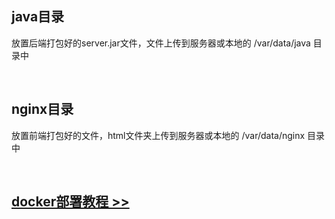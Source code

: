 ## java目录
放置后端打包好的server.jar文件，文件上传到服务器或本地的 /var/data/java 目录中

<br />

## nginx目录
放置前端打包好的文件，html文件夹上传到服务器或本地的 /var/data/nginx 目录中

<br />

## [docker部署教程 >> ](http://localhost:8090/doc/pages/docker/)